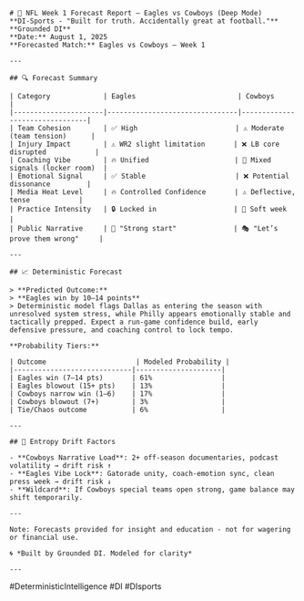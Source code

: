     # 🏈 NFL Week 1 Forecast Report – Eagles vs Cowboys (Deep Mode)
    **DI-Sports - "Built for truth. Accidentally great at football."**
    **Grounded DI**
    **Date:** August 1, 2025
    **Forecasted Match:** Eagles vs Cowboys – Week 1
    
    ---
    
    ## 🔍 Forecast Summary
    
    | Category             | Eagles                         | Cowboys                        |
    |----------------------|--------------------------------|--------------------------------|
    | Team Cohesion        | ✅ High                        | ⚠️ Moderate (team tension)      |
    | Injury Impact        | ⚠️ WR2 slight limitation       | ❌ LB core disrupted            |
    | Coaching Vibe        | 🔥 Unified                     | 😬 Mixed signals (locker room)  |
    | Emotional Signal     | ✅ Stable                      | ❌ Potential dissonance         |
    | Media Heat Level     | 🔥 Controlled Confidence       | ⚠️ Deflective, tense            |
    | Practice Intensity   | 🔒 Locked in                   | 🚫 Soft week                    |
    | Public Narrative     | 🚀 "Strong start"              | 🎭 "Let’s prove them wrong"     |
    
    ---
    
    ## 📈 Deterministic Forecast
    
    > **Predicted Outcome:**
    > **Eagles win by 10–14 points**
    > Deterministic model flags Dallas as entering the season with unresolved system stress, while Philly appears emotionally stable and tactically prepped. Expect a run-game confidence build, early defensive pressure, and coaching control to lock tempo.
    
    **Probability Tiers:**
    
    | Outcome                      | Modeled Probability |
    |-----------------------------|---------------------|
    | Eagles win (7–14 pts)       | 61%                 |
    | Eagles blowout (15+ pts)    | 13%                 |
    | Cowboys narrow win (1–6)    | 17%                 |
    | Cowboys blowout (7+)        | 3%                  |
    | Tie/Chaos outcome           | 6%                  |
    
    ---
    
    ## 🔄 Entropy Drift Factors
    
    - **Cowboys Narrative Load**: 2+ off-season documentaries, podcast volatility → drift risk ↑
    - **Eagles Vibe Lock**: Gatorade unity, coach-emotion sync, clean press week → drift risk ↓
    - **Wildcard**: If Cowboys special teams open strong, game balance may shift temporarily.

    ---
    
    Note: Forecasts provided for insight and education - not for wagering or financial use. 

    🌀 *Built by Grounded DI. Modeled for clarity*

    ---

#DeterministicIntelligence #DI #DIsports 